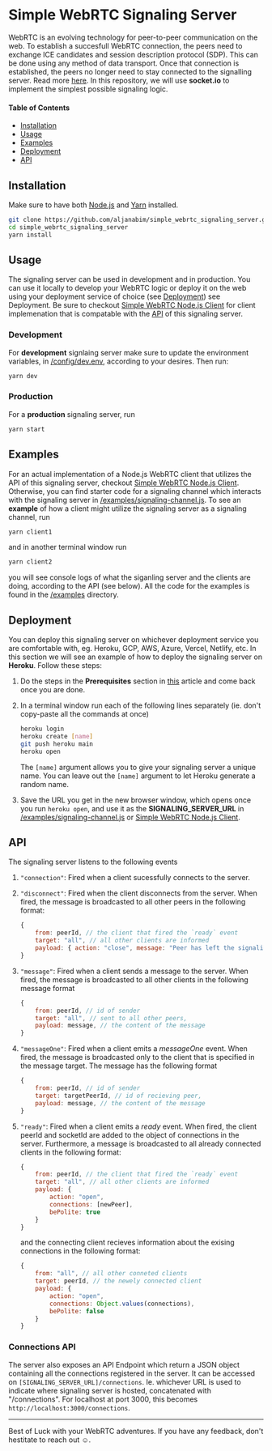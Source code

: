 # Simple WebRTC Signaling Server

WebRTC is an evolving technology for peer-to-peer communication on the web. To establish a succesfull WebRTC connection, the peers need to exchange ICE candidates and session description protocol (SDP). This can be done using any method of data transport. Once that connection is established, the peers no longer need to stay connected to the signalling server. Read more [here](https://developer.mozilla.org/en-US/docs/Web/API/WebRTC_API/Signaling_and_video_calling). In this repository, we will use **socket.io** to implement the simplest possible signaling logic.

#### Table of Contents

-   [Installation](#Installation)
-   [Usage](#Usage)
-   [Examples](#Examples)
-   [Deployment](#Deployment)
-   [API](#API)

## Installation

Make sure to have both [Node.js](https://nodejs.org/en/download/) and [Yarn](https://classic.yarnpkg.com/en/docs/install) installed.

```bash
git clone https://github.com/aljanabim/simple_webrtc_signaling_server.git
cd simple_webrtc_signaling_server
yarn install
```

## Usage

The signaling server can be used in development and in production. You can use it locally to develop your WebRTC logic or deploy it on the web using your deployment service of choice (see [Deployment](##Deployment)) see Deployment. Be sure to checkout [Simple WebRTC Node.js Client](https://github.com/aljanabim/simple_webrtc_nodejs_client) for client implemenation that is compatable with the [API](##API) of this signaling server.

### Development

For **development** signlaing server make sure to update the environment variables, in [/config/dev.env](/config/dev.env), according to your desires. Then run:

```bash
yarn dev
```

### Production

For a **production** signaling server, run

```bash
yarn start
```

## Examples

For an actual implementation of a Node.js WebRTC client that utilizes the API of this signaling server, checkout [Simple WebRTC Node.js Client](https://github.com/aljanabim/simple_webrtc_nodejs_client). Otherwise, you can find starter code for a signaling channel which interacts with the signaling server in [/examples/signaling-channel.js](/examples/signaling-channel.js). To see an **example** of how a client might utilize the signaling server as a signaling channel, run

```bash
yarn client1
```

and in another terminal window run

```bash
yarn client2
```

you will see console logs of what the siganling server and the clients are doing, according to the API (see below). All the code for the examples is found in the [/examples](/examples) directory.

## Deployment

You can deploy this signaling server on whichever deployment service you are comfortable with, eg. Heroku, GCP, AWS, Azure, Vercel, Netlify, etc. In this section we will see an example of how to deploy the signaling server on **Heroku**. Follow these steps:

1. Do the steps in the **Prerequisites** section in [this](https://devcenter.heroku.com/articles/deploying-nodejs#prerequisites) article and come back once you are done.
2. In a terminal window run each of the following lines separately (ie. don't copy-paste all the commands at once)

    ```bash
    heroku login
    heroku create [name]
    git push heroku main
    heroku open
    ```

    The `[name]` argument allows you to give your signaling server a unique name. You can leave out the `[name]` argument to let Heroku generate a random name.

3. Save the URL you get in the new browser window, which opens once you run `heroku open`, and use it as the **SIGNALING_SERVER_URL** in [/examples/signaling-channel.js](/examples/signaling-channel.js) or [Simple WebRTC Node.js Client](https://github.com/aljanabim/simple_webrtc_nodejs_client).

## API

The signaling server listens to the following events

1. `"connection"`: Fired when a client sucessfully connects to the server.
2. `"disconnect"`: Fired when the client disconnects from the server. When fired, the message is broadcasted to all other peers in the following format:

    ```javascript
    {
        from: peerId, // the client that fired the `ready` event
        target: "all", // all other clients are informed
        payload: { action: "close", message: "Peer has left the signaling server" },
    }
    ```

3. `"message"`: Fired when a client sends a message to the server. When fired, the message is broadcasted to all other clients in the following message format

    ```javascript
    {
        from: peerId, // id of sender
        target: "all", // sent to all other peers,
        payload: message, // the content of the message
    }
    ```

4. `"messageOne"`: Fired when a client emits a _messageOne_ event. When fired, the message is broadcasted only to the client that is specified in the message target. The message has the following format

    ```javascript
    {
        from: peerId, // id of sender
        target: targetPeerId, // id of recieving peer,
        payload: message, // the content of the message
    }
    ```

5. `"ready"`: Fired when a client emits a _ready_ event. When fired, the client peerId and socketId are added to the object of connections in the server. Furthermore, a message is broadcasted to all already connected clients in the following format:

    ```javascript
    {
        from: peerId, // the client that fired the `ready` event
        target: "all", // all other clients are informed
        payload: {
            action: "open",
            connections: [newPeer],
            bePolite: true
        }
    }
    ```

    and the connecting client recieves information about the exising connections in the following format:

    ```javascript
    {
        from: "all", // all other conneted clients
        target: peerId, // the newely connected client
        payload: {
            action: "open",
            connections: Object.values(connections),
            bePolite: false
        }
    }
    ```

### Connections API

The server also exposes an API Endpoint which return a JSON object containing all the connections registered in the server. It can be accessed on `[SIGNALING_SERVER_URL]/connections`. Ie. whichever URL is used to indicate where signaling server is hosted, concatenated with "/connections". For localhost at port 3000, this becomes `http://localhost:3000/connections`.

---

Best of Luck with your WebRTC adventures. If you have any feedback, don't hestitate to reach out ☺.
